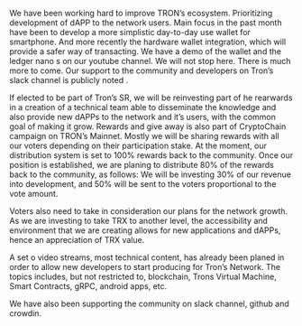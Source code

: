 We have been working hard to improve TRON’s ecosystem. Prioritizing development of dAPP to the network users. Main focus in the past month have been to develop a more simplistic day-to-day use wallet for smartphone. And more recently the hardware wallet integration, which will provide a safer way of transacting. We have a demo of the wallet and the ledger nano s on our youtube channel. We will not stop here. There is much more to come. Our support to the community and developers on Tron’s slack channel is publicly noted . 

If elected to be part of Tron’s SR, we will be reinvesting part of he rearwards in a creation of a technical team able to disseminate the knowledge and also provide new dAPPs to the network and it’s users, with the common goal of making it grow.  Rewards and give away is also part of CryptoChain campaign on TRON’s Mainnet. Mostly we will be sharing rewards with all our voters depending on their participation stake. At the moment, our distribution system is set to 100% rewards back to the community. Once our position is established, we are planing to distribute 80% of the rewards back to the community, as follows: We will be investing 30% of our revenue into development, and 50% will be sent to the voters proportional to the vote amount.

Voters also need to take in consideration our plans for the network growth. As we are investing to take TRX to another level, the accessibility and environment that we are creating allows for new applications and dAPPs, hence an appreciation of TRX value.

A set o video streams, most technical content, has already been planed in order to allow new developers to start producing for Tron’s Network. The topics includes, but not restricted to, blockchain, Trons Virtual Machine, Smart Contracts, gRPC, android apps, etc. 

We have also been supporting the community on slack channel, github and crowdin. 
